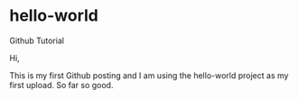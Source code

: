 # hello-world
Github Tutorial 

Hi,

This is my first Github posting and I am using the hello-world project as my first upload. 
So far so good.


